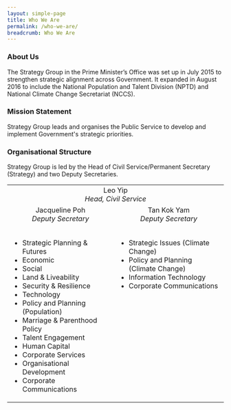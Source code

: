 ```yaml
---
layout: simple-page
title: Who We Are
permalink: /who-we-are/
breadcrumb: Who We Are
---
```


### **About Us**

The Strategy Group in the Prime Minister’s Office was set up in July 2015 to strengthen strategic alignment across Government. It expanded in August 2016 to include the National Population and Talent Division (NPTD) and National Climate Change Secretariat (NCCS).

### **Mission Statement**
Strategy Group leads and organises the Public Service to develop and implement Government's strategic priorities. 

### **Organisational Structure**
Strategy Group is led by the Head of Civil Service/Permanent Secretary (Strategy) and two Deputy Secretaries.

<table border="0" style="border-style: none;">
    <tbody>
        <tr>
            <td colspan="2" style="text-align: center; vertical-align: top;">
                Leo Yip
            <br />
                <em>Head, Civil Service</em>
            </td>
        </tr>
        <tr>
            <td style="text-align: center; vertical-align: top;">
               Jacqueline Poh<br />
            <em>Deputy Secretary</em><br />
            <br />
            <ul>
                <li style="text-align: left;">Strategic Planning &amp; Futures</li>
                <li style="text-align: left;">Economic</li>
                <li style="text-align: left;">Social</li>
                <li style="text-align: left;">Land &amp; Liveability</li>
                <li style="text-align: left;">Security &amp; Resilience</li>
                <li style="text-align: left;">Technology</li>
                <li style="text-align: left;">Policy and Planning (Population)</li>
                <li style="text-align: left;">Marriage &amp; Parenthood Policy</li>
                <li style="text-align: left;">Talent Engagement</li>
                <li style="text-align: left;">Human Capital</li>
                <li style="text-align: left;">Corporate Services</li>
                <li style="text-align: left;">Organisational Development</li>
                <li style="text-align: left;">Corporate Communications</li>
            </ul>
            </td>
            <td style="text-align: center; vertical-align: top;">
                Tan Kok Yam<br />
                <em>Deputy Secretary<br />
            </em>
            <br />
            <ul>
                <li style="text-align: left;">Strategic Issues (Climate Change)</li>
                <li style="text-align: left;">Policy and Planning&nbsp;<br />
                (Climate Change)</li>
                <li style="text-align: left;">Information Technology</li>
                <li style="text-align: left;">Corporate Communications</li>
            </ul>
            </td>
        </tr>
    </tbody>
</table>
